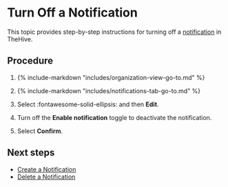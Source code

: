 # Turn Off a Notification

<!-- md:permission `manageConfig` -->

This topic provides step-by-step instructions for turning off a [notification](about-notifications.md) in TheHive.

<h2>Procedure</h2>

1. {% include-markdown "includes/organization-view-go-to.md" %}

2. {% include-markdown "includes/notifications-tab-go-to.md" %}

3. Select :fontawesome-solid-ellipsis: and then **Edit**.

4. Turn off the **Enable notification** toggle to deactivate the notification.

5. Select **Confirm**.

<h2>Next steps</h2>

* [Create a Notification](create-a-notification.md)
* [Delete a Notification](delete-a-notification.md)